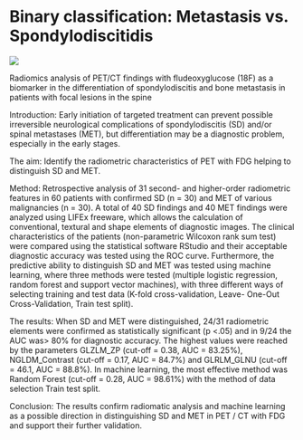 # Binary classification: Metastasis vs. Spondylodiscitidis 

![](https://api.visitorbadge.io/api/VisitorHit?user=natasabrisudova&repo=ML-binary-classification-thesis&countColor=%237B1E7A)

Radiomics analysis of PET/CT findings with fludeoxyglucose (18F) as a biomarker in the differentiation of spondylodiscitis and bone metastasis in patients with focal lesions in the spine

Introduction:
Early initiation of targeted treatment can prevent possible irreversible neurological complications of spondylodiscitis (SD) and/or spinal metastases (MET), but differentiation may be a diagnostic problem, especially in the early stages.

The aim:
Identify the radiometric characteristics of PET with FDG helping to distinguish SD and MET.

Method:
Retrospective analysis of 31 second- and higher-order radiometric features in 60 patients with confirmed SD (n = 30) and MET of various malignancies (n = 30). A total of 40 SD findings and 40 MET findings were analyzed using LIFEx freeware, which allows the calculation of conventional, textural and shape elements of diagnostic images.
The clinical characteristics of the patients (non-parametric Wilcoxon rank sum test) were compared using the statistical software RStudio and their acceptable diagnostic accuracy was tested using the ROC curve. Furthermore, the predictive ability to distinguish SD and MET was tested using machine learning, where three methods were tested (multiple logistic regression, random forest and support vector machines), with three different ways of selecting training and test data (K-fold cross-validation, Leave- One-Out Cross-Validation, Train test split).

The results:
When SD and MET were distinguished, 24/31 radiometric elements were confirmed as statistically significant (p <.05) and in 9/24 the AUC was> 80% for diagnostic accuracy. The highest values were reached by the parameters GLZLM_ZP (cut-off = 0.38, AUC = 83.25%), NGLDM_Contrast (cut-off = 0.17, AUC = 84.7%) and GLRLM_GLNU (cut-off = 46.1, AUC = 88.8%). In machine learning, the most effective method was Random Forest (cut-off = 0.28, AUC = 98.61%) with the method of data selection Train test split.

Conclusion:
The results confirm radiomatic analysis and machine learning as a possible direction in distinguishing SD and MET in PET / CT with FDG and support their further validation. 
